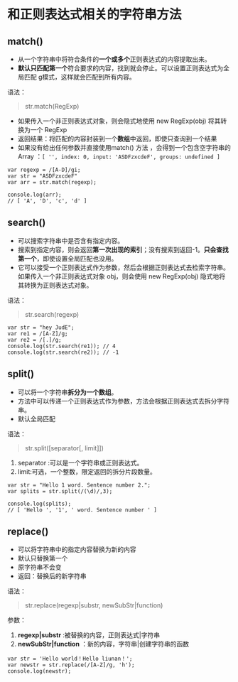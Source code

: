 # 和正则表达式相关的字符串方法
## match()
- 从一个字符串中将符合条件的**一个或多个**正则表达式的内容提取出来。
- **默认只匹配第一个**符合要求的内容，找到就会停止。可以设置正则表达式为全局匹配 g模式，这样就会匹配到所有内容。

语法：
> str.match(RegExp)

- 如果传入一个非正则表达式对象，则会隐式地使用 new RegExp(obj) 将其转换为一个 RegExp 
- 返回结果：将匹配的内容封装到一个**数组**中返回，即使只查询到一个结果
- 如果没有给出任何参数并直接使用match() 方法 ，会得到一个包含空字符串的 Array ：`[ '', index: 0, input: 'ASDFzxcdeF', groups: undefined ]`
```
var regexp = /[A-D]/gi;
var str = "ASDFzxcdeF"
var arr = str.match(regexp);

console.log(arr);
// [ 'A', 'D', 'c', 'd' ]
```
## search()
- 可以搜索字符串中是否含有指定内容。
- 搜索到指定内容，则会返回**第一次出现的索引**；没有搜索到返回-1。**只会查找第一个**，即使设置全局匹配也没用。
- 它可以接受一个正则表达式作为参数，然后会根据正则表达式去检索字符串。如果传入一个非正则表达式对象 obj，则会使用 new RegExp(obj) 隐式地将其转换为正则表达式对象。

语法：
> str.search(regexp)

```
var str = "hey JudE";
var re1 = /[A-Z]/g;
var re2 = /[.]/g;
console.log(str.search(re1)); // 4
console.log(str.search(re2)); // -1 
```

## split()
- 可以将一个字符串**拆分为一个数组**。
- 方法中可以传递一个正则表达式作为参数，方法会根据正则表达式去拆分字符串。
- 默认全局匹配 

语法：
> str.split([separator[, limit]])

1. separator :可以是一个字符串或正则表达式。
2. limit:可选，一个整数，限定返回的拆分片段数量。

```
var str = "Hello 1 word. Sentence number 2.";
var splits = str.split(/(\d)/,3);

console.log(splits);  
// [ 'Hello ', '1', ' word. Sentence number ' ]
```

## replace()
- 可以将字符串中的指定内容替换为新的内容
- 默认只替换第一个
- 原字符串不会变
- 返回：替换后的新字符串

语法：
> str.replace(regexp|substr, newSubStr|function)

参数：
1. **regexp|substr** :被替换的内容，正则表达式|字符串  
2. **newSubStr|function** ：新的内容，字符串|创建字符串的函数

```
var str = 'Hello world！Hello liunan！';
var newstr = str.replace(/[A-Z]/g, 'h');
console.log(newstr); 
```

